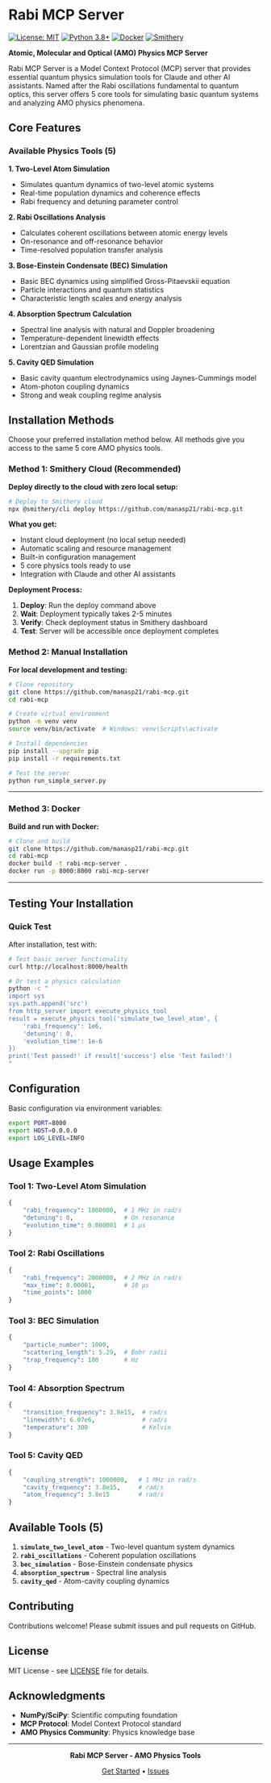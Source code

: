 # Rabi MCP Server

[![License: MIT](https://img.shields.io/badge/License-MIT-yellow.svg)](https://opensource.org/licenses/MIT)
[![Python 3.8+](https://img.shields.io/badge/python-3.8+-blue.svg)](https://www.python.org/downloads/)
[![Docker](https://img.shields.io/badge/docker-available-blue.svg)](https://hub.docker.com/)
[![Smithery](https://img.shields.io/badge/smithery-deployable-green.svg)](https://smithery.ai/)

**Atomic, Molecular and Optical (AMO) Physics MCP Server**

Rabi MCP Server is a Model Context Protocol (MCP) server that provides essential quantum physics simulation tools for Claude and other AI assistants. Named after the Rabi oscillations fundamental to quantum optics, this server offers 5 core tools for simulating basic quantum systems and analyzing AMO physics phenomena.

## Core Features

### Available Physics Tools (5)

**1. Two-Level Atom Simulation**
- Simulates quantum dynamics of two-level atomic systems
- Real-time population dynamics and coherence effects
- Rabi frequency and detuning parameter control

**2. Rabi Oscillations Analysis**
- Calculates coherent oscillations between atomic energy levels
- On-resonance and off-resonance behavior
- Time-resolved population transfer analysis

**3. Bose-Einstein Condensate (BEC) Simulation**
- Basic BEC dynamics using simplified Gross-Pitaevskii equation
- Particle interactions and quantum statistics
- Characteristic length scales and energy analysis

**4. Absorption Spectrum Calculation**
- Spectral line analysis with natural and Doppler broadening
- Temperature-dependent linewidth effects
- Lorentzian and Gaussian profile modeling

**5. Cavity QED Simulation**
- Basic cavity quantum electrodynamics using Jaynes-Cummings model
- Atom-photon coupling dynamics
- Strong and weak coupling regime analysis

## Installation Methods

Choose your preferred installation method below. All methods give you access to the same 5 core AMO physics tools.

### Method 1: Smithery Cloud (Recommended)

**Deploy directly to the cloud with zero local setup:**

```bash
# Deploy to Smithery cloud
npx @smithery/cli deploy https://github.com/manasp21/rabi-mcp.git
```

**What you get:**
- Instant cloud deployment (no local setup needed)
- Automatic scaling and resource management
- Built-in configuration management
- 5 core physics tools ready to use
- Integration with Claude and other AI assistants

**Deployment Process:**
1. **Deploy**: Run the deploy command above
2. **Wait**: Deployment typically takes 2-5 minutes
3. **Verify**: Check deployment status in Smithery dashboard
4. **Test**: Server will be accessible once deployment completes

### Method 2: Manual Installation

**For local development and testing:**

```bash
# Clone repository
git clone https://github.com/manasp21/rabi-mcp.git
cd rabi-mcp

# Create virtual environment
python -m venv venv
source venv/bin/activate  # Windows: venv\Scripts\activate

# Install dependencies
pip install --upgrade pip
pip install -r requirements.txt

# Test the server
python run_simple_server.py
```

---

### Method 3: Docker

**Build and run with Docker:**

```bash
# Clone and build
git clone https://github.com/manasp21/rabi-mcp.git
cd rabi-mcp
docker build -t rabi-mcp-server .
docker run -p 8000:8000 rabi-mcp-server
```

---

## Testing Your Installation

### Quick Test

After installation, test with:

```bash
# Test basic server functionality
curl http://localhost:8000/health

# Or test a physics calculation
python -c "
import sys
sys.path.append('src')
from http_server import execute_physics_tool
result = execute_physics_tool('simulate_two_level_atom', {
    'rabi_frequency': 1e6, 
    'detuning': 0, 
    'evolution_time': 1e-6
})
print('Test passed!' if result['success'] else 'Test failed!')
"
```

## Configuration

Basic configuration via environment variables:
```bash
export PORT=8000
export HOST=0.0.0.0
export LOG_LEVEL=INFO
```

## Usage Examples

### Tool 1: Two-Level Atom Simulation
```python
{
    "rabi_frequency": 1000000,  # 1 MHz in rad/s
    "detuning": 0,              # On resonance
    "evolution_time": 0.000001  # 1 μs
}
```

### Tool 2: Rabi Oscillations
```python
{
    "rabi_frequency": 2000000,  # 2 MHz in rad/s
    "max_time": 0.00001,        # 10 μs
    "time_points": 1000
}
```

### Tool 3: BEC Simulation
```python
{
    "particle_number": 1000,
    "scattering_length": 5.29,  # Bohr radii
    "trap_frequency": 100       # Hz
}
```

### Tool 4: Absorption Spectrum
```python
{
    "transition_frequency": 3.8e15,  # rad/s
    "linewidth": 6.07e6,             # rad/s
    "temperature": 300               # Kelvin
}
```

### Tool 5: Cavity QED
```python
{
    "coupling_strength": 1000000,   # 1 MHz in rad/s
    "cavity_frequency": 3.8e15,     # rad/s
    "atom_frequency": 3.8e15        # rad/s
}
```

## Available Tools (5)

1. **`simulate_two_level_atom`** - Two-level quantum system dynamics
2. **`rabi_oscillations`** - Coherent population oscillations
3. **`bec_simulation`** - Bose-Einstein condensate physics
4. **`absorption_spectrum`** - Spectral line analysis
5. **`cavity_qed`** - Atom-cavity coupling dynamics

## Contributing

Contributions welcome! Please submit issues and pull requests on GitHub.

## License

MIT License - see [LICENSE](LICENSE) file for details.

## Acknowledgments

- **NumPy/SciPy**: Scientific computing foundation
- **MCP Protocol**: Model Context Protocol standard
- **AMO Physics Community**: Physics knowledge base

---

<div align="center">

**Rabi MCP Server - AMO Physics Tools**

[Get Started](https://github.com/manasp21/rabi-mcp) • [Issues](https://github.com/manasp21/rabi-mcp/issues)

</div>